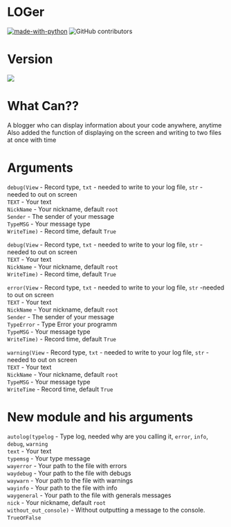 # LOGer
[![made-with-python](https://img.shields.io/badge/Made%20with-Python-1f425f.svg)](https://www.python.org/)
![GitHub contributors](https://img.shields.io/badge/GitHub%20Contributors-1-blue)

# Version
![](https://img.shields.io/badge/1.0-rc3-brightgreen)

# What Can??
A blogger who can display information about your code anywhere, anytime</br>
Also added the function of displaying on the screen and writing to two files at once with time<br>

# Arguments
<code>debug(View</code> - Record type, <code>txt</code> - needed to write to your log file, <code>str</code> - needed to out on screen<br>
      <code>TEXT</code> - Your text<br>
      <code>NickName</code> - Your nickname, default <code>root</code><br>
      <code>Sender</code> - The sender of your message<br>
      <code>TypeMSG</code> - Your message type<br>
      <code>WriteTime)</code> - Record time, default <code>True</code><br>
      
<code>debug(View</code> - Record type, <code>txt</code> - needed to write to your log file, <code>str</code> - needed to out on screen<br>
      <code>TEXT</code> - Your text<br>
      <code>NickName</code> - Your nickname, default <code>root</code><br>
      <code>WriteTime)</code> - Record time, default <code>True</code><br>
      
<code>error(View</code> - Record type, <code>txt</code> - needed to write to your log file, <code>str</code> -needed to out on screen<br>
      <code>TEXT</code> - Your text<br>
      <code>NickName</code> - Your nickname, default <code>root</code><br>
      <code>Sender</code> - The sender of your message<br>
      <code>TypeError</code> - Type Error your programm<br>
      <code>TypeMSG</code> - Your message type<br>
      <code>WriteTime)</code> - Record time, default <code>True</code><br>
      
<code>warning(View</code> - Record type, <code>txt</code> - needed to write to your log file, <code>str</code> - needed to out on screen<br>
      <code>TEXT</code> - Your text<br>
      <code>NickName</code> - Your nickname, default <code>root</code><br>
      <code>TypeMSG</code> - Your message type<br>
      <code>WriteTime</code> - Record time, default <code>True</code><br>
# New module and his arguments
<code>autolog(typelog</code> - Type log, needed why are you calling it, <code>error</code>, <code>info</code>, <code>debug</code>, <code>warning</code><br>
        <code>text</code> - Your text<br>
        <code>typemsg</code> - Your type message<br>
        <code>wayerror</code> - Your path to the file with errors<br>
        <code>waydebug</code> - Your path to the file with debugs<br>
        <code>waywarn</code> - Your path to the file with warnings<br>
        <code>wayinfo</code> - Your path to the file with info<br>
        <code>waygeneral</code> - Your path to the file with generals messages<br>
        <code>nick</code> - Your nickname, default <code>root</code><br>
        <code>without_out_console)</code> - Without outputting a message to the console. <code>True</code>or<code>False</code><br>

